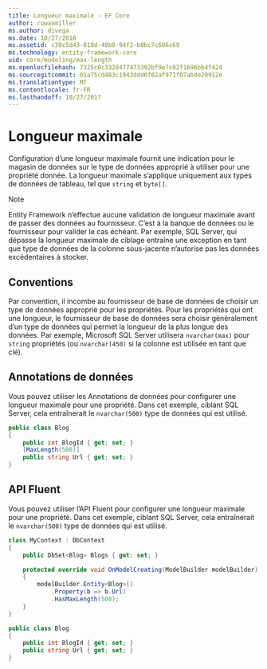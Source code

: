 ```yaml
---
title: Longueur maximale - EF Core
author: rowanmiller
ms.author: divega
ms.date: 10/27/2016
ms.assetid: c39c5d43-018d-48b8-94f2-b8bc7c686c69
ms.technology: entity-framework-core
uid: core/modeling/max-length
ms.openlocfilehash: 7325c0c3328477473392bf9e7c82f1696bb4f424
ms.sourcegitcommit: 01a75cd483c1943ddd6f82af971f07abde20912e
ms.translationtype: MT
ms.contentlocale: fr-FR
ms.lasthandoff: 10/27/2017
---
```

# <a name="maximum-length"></a>Longueur maximale

Configuration d’une longueur maximale fournit une indication pour le magasin de données sur le type de données approprié à utiliser pour une propriété donnée. La longueur maximale s’applique uniquement aux types de données de tableau, tel que `string` et `byte[]`.

> [!NOTE]  
> Entity Framework n’effectue aucune validation de longueur maximale avant de passer des données au fournisseur. C’est à la banque de données ou le fournisseur pour valider le cas échéant. Par exemple, SQL Server, qui dépasse la longueur maximale de ciblage entraîne une exception en tant que type de données de la colonne sous-jacente n’autorise pas les données excédentaires à stocker.

## <a name="conventions"></a>Conventions

Par convention, il incombe au fournisseur de base de données de choisir un type de données approprié pour les propriétés. Pour les propriétés qui ont une longueur, le fournisseur de base de données sera choisir généralement d’un type de données qui permet la longueur de la plus longue des données. Par exemple, Microsoft SQL Server utilisera `nvarchar(max)` pour `string` propriétés (ou `nvarchar(450)` si la colonne est utilisée en tant que clé).

## <a name="data-annotations"></a>Annotations de données

Vous pouvez utiliser les Annotations de données pour configurer une longueur maximale pour une propriété. Dans cet exemple, ciblant SQL Server, cela entraînerait le `nvarchar(500)` type de données qui est utilisé.

<!-- [!code-csharp[Main](samples/core/Modeling/DataAnnotations/Samples/MaxLength.cs?highlight=4)] -->
``` csharp
public class Blog
{
    public int BlogId { get; set; }
    [MaxLength(500)]
    public string Url { get; set; }
}
```

## <a name="fluent-api"></a>API Fluent

Vous pouvez utiliser l’API Fluent pour configurer une longueur maximale pour une propriété. Dans cet exemple, ciblant SQL Server, cela entraînerait le `nvarchar(500)` type de données qui est utilisé.

<!-- [!code-csharp[Main](samples/core/Modeling/FluentAPI/Samples/MaxLength.cs?highlight=7,8,9)] -->
``` csharp
class MyContext : DbContext
{
    public DbSet<Blog> Blogs { get; set; }

    protected override void OnModelCreating(ModelBuilder modelBuilder)
    {
        modelBuilder.Entity<Blog>()
            .Property(b => b.Url)
            .HasMaxLength(500);
    }
}

public class Blog
{
    public int BlogId { get; set; }
    public string Url { get; set; }
}
```
